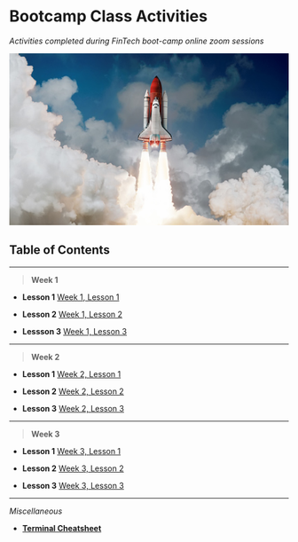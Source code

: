 # Bootcamp Class Activities

*Activities completed during FinTech boot-camp online zoom sessions*

![](rocketship.jpg)

## Table of Contents

---

> **Week 1**

* **Lesson 1** [Week 1, Lesson 1](https://github.com/NavpreetNat/week1lesson1/tree/main/Class_1_Activities/Unsolved/01-Stu_FinTech_Group_Discussions)

* **Lesson 2** [Week 1, Lesson 2](https://github.com/NavpreetNat/week1lesson2/tree/main/Class_2_Activities/Unsolved)

* **Lessson 3** [Week 1, Lesson 3](https://github.com/NavpreetNat/BootcampClassActivities/tree/main/Week1Lesson3Activities/activity1)

---

> **Week 2**

* **Lesson 1** [Week 2, Lesson 1](https://github.com/NavpreetNat/BootcampClassActivities/tree/main/week2/week2lesson1/Class_1_Activities/Unsolved)

* **Lesson 2** [Week 2, Lesson 2](https://github.com/NavpreetNat/BootcampClassActivities/tree/main/week2/week2lesson2/Class_2_Activities/Unsolved)

* **Lesson 3** [Week 2, Lesson 3](https://github.com/NavpreetNat/BootcampClassActivities/tree/main/week2/week2lesson3/Class_3_Activities/Unsolved)

---

> **Week 3**

* **Lesson 1** [Week 3, Lesson 1](https://github.com/NavpreetNat/BootcampClassActivities/tree/main/week3/week3lesson1/Class_1_Activities/Class_1_Activities)

* **Lesson 2** [Week 3, Lesson 2](https://github.com/NavpreetNat/BootcampClassActivities/tree/main/week3/week3lesson2/Class_2_Activities%20(1)/Class_2_Activities)

* **Lesson 3** [Week 3, Lesson 3](https://github.com/NavpreetNat/BootcampClassActivities/tree/main/week3/week3lesson3/Class_3_Activities/Class_3_Activities)

---

*Miscellaneous*

* [**Terminal Cheatsheet**](https://github.com/NavpreetNat/BootcampClassActivities/blob/main/week3/week3lesson1/Class_1_Activities/Class_1_Activities/01-terminal-01/Unsolved/Terminal-Cheatsheet.md)